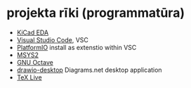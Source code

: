 # projekta rīki (programmatūra)
* [KiCad EDA](https://kicad.org)
* [Visual Studio Code](https://code.visualstudio.com), VSC
* [PlatformIO](https://platformio.org/) install as extenstio within VSC
* [MSYS2](https://www.msys2.org)
* [GNU Octave](https://www.gnu.org/software/octave/index)
* [drawio-desktop](https://github.com/jgraph/drawio-desktop) Diagrams.net desktop application
* [TeX Live](https://www.tug.org/texlive/acquire-netinstall.html)
